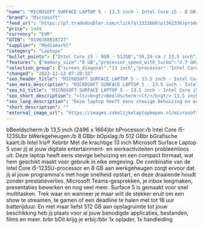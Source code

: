 ```yaml
---
"name": "MICROSOFT SURFACE LAPTOP 5 - 13.5 inch - Intel Core i5 - 8 GB - 512 GB"
"brand": "Microsoft"
"feed_url": "https://pf.tradedoubler.com/click?a(3322666)p(262336)product(50617-1739103)ttid(3)url(https%3A%2F%2Fwww.mediamarkt.nl%2Fnl%2Fproduct%2F_microsoft-surface-laptop-5-zwart-i5-8gb-512gb-1739103.html%3Futm_source%3Dtradedoubler%26utm_medium%3Daff-comparison%26utm_term%3D1739103)"
"price": 1449
"currency": "EUR"
"GTIN": "0196388018727"
"supplier": "Mediamarkt"
"category": "Laptops"
"bullet_points": ["Intel Core i5 - 8GB - 512GB","34,29 cm / 13,5 inch","QHD - 34,29 cm / 13,5 inch","SSD , 512 GB","USB-C, Surface Connect, Surface Connect+, hoofdtelefoon/microfoon combo","27.6 cm x 6.55 cm x 45.3 cm /"]
"features": {"memory_size":"8 GB","processor_speed_with_turbo":"4.7 GHz","color":"Zwart","additional_update_information":"Voor zover op de afbeeldingen apps worden getoond, geldt dat MediaMarkt niet kan garanderen dat de apps tijdens de volledige levensduur van het product goed zullen blijven functioneren. Dit hangt af van het beleid van de fabrikant.","update_policy":"Uw garantiedekking omvat mechanisch defect, geavanceerde omruilservice, technische ondersteuning (90 dagen software en één jaar hardware telefonische ondersteuning) en vooruitbetaalde retourzending.","image_ratio":"3:2","configuration":"Intel Core i5 - 8GB - 512GB","bluetooth":"Ja","dimensions_weight":"27.6 cm x 6.55 cm x 45.3 cm /","scope_of_delivery":"1x oplader, 1x handleiding","panel_type":"IPS (In-Plane Switching)","manufacturer_supported_software_updates":"Onbekend","battery_life":"19 uur","processor_clock_rate":"1.7 GHz","product_height":"6,55 cm","hard_disk_1":"SSD , 512 GB","ram_configuration":"1x 8 GB","height":"6,55 cm","touchscreen":"Ja","integrated_mike":"Ja","product_introduction_date":"2021-10-05","speakers":"Ja","weight":"1,27 kg","convertibility":"Vast scherm","model_year":"2021","shipping_costs":"0.00","resolution":"2496 x 1664","number_of_processor_cores":"10","processor_brand":"Intel®","delivery_time":"1","bluetooth_version":"5.1","product_type":"Laptop","capacity_of_1_hard_disk":"512 GB","type_of_1_hard_disk":"SSD","charge_time_from_manufacturer":"2 uur","processor":"Intel Core i5-1235U","ram_type":"DDR5","screen_diagonal_cm":"34,29 cm","front_camera":"Ja","short_description":"\"13.0 inch   •  • 8GB • 512GB SSD •  Intel Iris Xe Graphics ( )\"","integrated_webcam":"Ja","processor_model":"Core™ i5","total_storage_space_in_gb":"512 GB","wlan":"Ja","image_quality":"QHD","previous_price":"","product_depth":"45,3 cm","manufacturer_guarantee":"1 jaar","screen_diagonal_inches":"13.5 inch","product_manufacturer":"MICROSOFT","connections":"USB-C, Surface Connect, Surface Connect+, hoofdtelefoon/microfoon combo","product_width":"27,6 cm","card_reader":"Ja","wlan_standards":"Wireless A (Wifi 2), Wireless AC (Wifi 5), Wireless AX (Wifi 6), Wireless B (Wifi 1), Wireless G (Wifi 3), Wireless N (Wifi 4)","screen_diagonal_cm_inch":"34,29 cm / 13,5 inch","depth":"45,3 cm","total_storage_space":"512 GB","operating_system":"Windows"}
"selection_group": {"screen_diagonal":"13 inch","processor":"Intel Core i5","changed_price_past_3_days":false,"product_family":"Surface Laptop 5"}
"changed": "2023-12-13 07:20:15"
"seo_header_title": "MICROSOFT SURFACE LAPTOP 5 - 13.5 inch - Intel Core i5 - 8 GB - 512 GB"
"seo_meta_description": "MICROSOFT SURFACE LAPTOP 5 - 13.5 inch - Intel Core i5 - 8 GB - 512 GB"
"seo_h1_title": "MICROSOFT SURFACE LAPTOP 5 - 13.5 inch - Intel Core i5 - 8 GB - 512 GB"
"seo_short_description": "<lt/>b<gt/>Beeldscherm:<lt/>/b<gt/> 13,5 inch (2496 x 1664)<lt/>br<gt/> <lt/>b<gt/>Processor:<lt/>/b<gt/> Intel Core i5-1235U<lt/>br<gt/> <lt/>b<gt/>Werkgeheugen:<lt/>/b<gt/> 8 GB<lt/>br<gt/> <lt/>b<gt/>Opslag:<lt/>/b<gt/> 512 GB<lt/>br<gt/> <lt/>b<gt/>Grafische kaart:<lt/>/b<gt/> Intel Iris® Xe<lt/>br<gt/><lt/>br<gt/> Met de krachtige 13 inch Microsoft Surface Laptop 5 voer jij al jouw digitale entertainment- en werkactiviteiten probleemloos uit."
"seo_long_description": "Deze laptop heeft eens stevige behuizing en een compact formaat, wat hem geschikt maakt voor gebruik in elke omgeving. De combinatie van de Intel Core i5-1235U-processor en 8 GB aan werkgeheugen zorgt ervoor dat jij al jouw programma's met hoge snelheid opstart, en deze draaiende houdt zonder prestatieverlies. Microsoft Teams-gesprekken, je inbox leegmaken, presentaties bewerken en nog veel meer. Surface 5 is gemaakt voor snel multitasken. Trek waar en wanneer je maar wilt de stekker eruit om een show te streamen, te gamen of een deadline te halen met tot 18 uur batterijduur. En met maar liefst 512 GB aan opslagruimte tot jouw beschikking heb jij plaats voor al jouw benodigde applicaties, bestanden, films en meer. <lt/>br<gt/><lt/>br<gt/> <lt/>b<gt/>Dit krijg je erbij:<lt/>/b<gt/><lt/>br<gt/> 1x oplader, 1x handleiding"
"short_description": ""
"external_image_url": "https://images.zakelijkelaptopkopen.nl/microsoft-surface-laptop-5-zwart-i5-8gb-512gb-1739103.webp"
---
```


<lt/>b<gt/>Beeldscherm:<lt/>/b<gt/> 13,5 inch (2496 x 1664)<lt/>br<gt/> <lt/>b<gt/>Processor:<lt/>/b<gt/> Intel Core i5-1235U<lt/>br<gt/> <lt/>b<gt/>Werkgeheugen:<lt/>/b<gt/> 8 GB<lt/>br<gt/> <lt/>b<gt/>Opslag:<lt/>/b<gt/> 512 GB<lt/>br<gt/> <lt/>b<gt/>Grafische kaart:<lt/>/b<gt/> Intel Iris® Xe<lt/>br<gt/><lt/>br<gt/> Met de krachtige 13 inch Microsoft Surface Laptop 5 voer jij al jouw digitale entertainment- en werkactiviteiten probleemloos uit. Deze laptop heeft eens stevige behuizing en een compact formaat, wat hem geschikt maakt voor gebruik in elke omgeving. De combinatie van de Intel Core i5-1235U-processor en 8 GB aan werkgeheugen zorgt ervoor dat jij al jouw programma's met hoge snelheid opstart, en deze draaiende houdt zonder prestatieverlies. Microsoft Teams-gesprekken, je inbox leegmaken, presentaties bewerken en nog veel meer. Surface 5 is gemaakt voor snel multitasken. Trek waar en wanneer je maar wilt de stekker eruit om een show te streamen, te gamen of een deadline te halen met tot 18 uur batterijduur. En met maar liefst 512 GB aan opslagruimte tot jouw beschikking heb jij plaats voor al jouw benodigde applicaties, bestanden, films en meer. <lt/>br<gt/><lt/>br<gt/> <lt/>b<gt/>Dit krijg je erbij:<lt/>/b<gt/><lt/>br<gt/> 1x oplader, 1x handleiding
